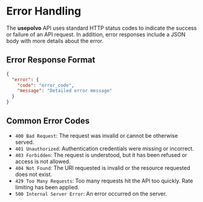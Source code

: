 # Error Handling

The **usepolvo** API uses standard HTTP status codes to indicate the success or failure of an API request. In addition, error responses include a JSON body with more details about the error.

## Error Response Format

```json
{
  "error": {
    "code": "error_code",
    "message": "Detailed error message"
  }
}
```

## Common Error Codes

- `400 Bad Request`: The request was invalid or cannot be otherwise served.
- `401 Unauthorized`: Authentication credentials were missing or incorrect.
- `403 Forbidden`: The request is understood, but it has been refused or access is not allowed.
- `404 Not Found`: The URI requested is invalid or the resource requested does not exist.
- `429 Too Many Requests`: Too many requests hit the API too quickly. Rate limiting has been applied.
- `500 Internal Server Error`: An error occurred on the server.